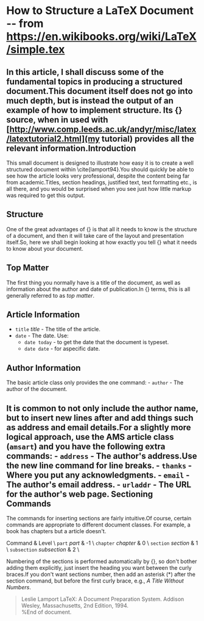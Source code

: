 



How to Structure a LaTeX Document -- from https://en.wikibooks.org/wiki/LaTeX/simple.tex
==========
 
In this article, I shall discuss some of the fundamental topics in
producing a structured document.This document itself does not go into
much depth, but is instead the output of an example of how to implement
structure. Its {} source, when in used with [http://www.comp.leeds.ac.uk/andyr/misc/latex/latextutorial2.html](my tutorial)
provides all the relevant information.Introduction
----------
This small document is designed to illustrate how easy it is to create a
well structured document within \cite{lamport94}.You should quickly be able to
see how the article looks very professional, despite the content being
far from academic.Titles, section headings, justified text, text
formatting etc., is all there, and you would be surprised when you see
just how little markup was required to get this output.

Structure
----------
One of the great advantages of {} is that all it needs to know is
the structure of a document, and then it will take care of the layout
and presentation itself.So, here we shall begin looking at how exactly
you tell {} what it needs to know about your document.

Top Matter
----------
The first thing you normally have is a title of the document, as well as
information about the author and date of publication.In {} terms,
this is all generally referred to as _top matter_.

Article Information
----------
  - `title` _title_ - The title of the article.
  - `date` - The date. Use:
    - `date today` - to get the
date that the document is typeset.
    - `date date` - for aspecific date.

Author Information
----------
The basic article class only provides the one command:
    - `author` - The author of the document.

It is common to not only include the author name, but to insert new
lines after and add things such
as address and email details.For a slightly more logical approach, use
the AMS article class (`amsart`) and you have the following extra
commands:
    - `address` - The author's address.Use
	the new line command for
	line breaks.
    - `thanks` - Where you put any acknowledgments.
    - `email` - The author's email address.
    - `urladdr` - The URL for the author's web page.
Sectioning Commands
----------
The commands for inserting sections are fairly intuitive.Of course,
certain commands are appropriate to different document classes.
For example, a book has chapters but a article doesn't.

	 
					
Command & Level \\ `part` _part_ & -1 \\
`chapter` _chapter_ & 0 \\
`section` _section_ & 1 \\
`subsection` _subsection_ & 2 \\
	
Numbering of the sections is performed automatically by {}, so don't
bother adding them explicitly, just insert the heading you want between
the curly braces.If you don't want sections number, then add an asterisk (*) after the
section command, but before the first curly brace, e.g., _A Title Without Numbers_.

> Leslie Lamport LaTeX: A Document Preparation System. Addison Wesley, Massachusetts,
> 2nd Edition, 1994.  
%End of document.